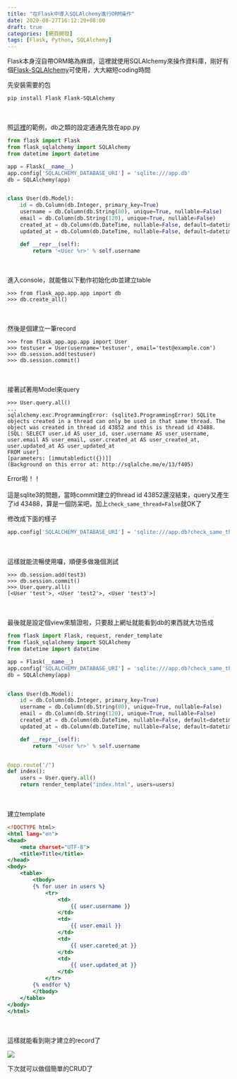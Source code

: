 ```yaml
---
title: "在Flask中導入SQLAlchemy進行ORM操作"
date: 2020-08-27T16:12:20+08:00
draft: true
categories: [網頁開發]
tags: [Flask, Python, SQLAlchemy]
---
```

Flask本身沒自帶ORM略為麻煩，這裡就使用SQLAlchemy來操作資料庫，剛好有個[Flask-SQLAlchemy](https://flask-sqlalchemy.palletsprojects.com/en/2.x/)可使用，大大縮短coding時間
<!--more-->
先安裝需要的包
```
pip install Flask Flask-SQLAlchemy 
```
<br></br>
照[這裡](https://flask-sqlalchemy.palletsprojects.com/en/2.x/quickstart/#a-minimal-application)的範例，db之類的設定通通先放在app.py
```:app/app.py {linenos=table, linenostart=1}
from flask import Flask
from flask_sqlalchemy import SQLAlchemy
from datetime import datetime

app = Flask(__name__)
app.config['SQLALCHEMY_DATABASE_URI'] = 'sqlite:///app.db'
db = SQLAlchemy(app)


class User(db.Model):
    id = db.Column(db.Integer, primary_key=True)
    username = db.Column(db.String(80), unique=True, nullable=False)
    email = db.Column(db.String(120), unique=True, nullable=False)
    created_at = db.Column(db.DateTime, nullable=False, default=datetime.now)
    updated_at = db.Column(db.DateTime, nullable=False, default=datetime.now, onupdate=datetime.now)

    def __repr__(self):
        return '<User %r>' % self.username
```
<br></br>
進入console，就能做以下動作初始化db並建立table
```
>>> from flask_app.app.app import db
>>> db.create_all()
```
<br></br>
然後是個建立一筆record
```
>>> from flask_app.app.app import User
>>> testuser = User(username='testuser', email='test@example.com')
>>> db.session.add(testuser)
>>> db.session.commit()
```
<br></br>
接著試著用Model來query
```
>>> User.query.all()
...
sqlalchemy.exc.ProgrammingError: (sqlite3.ProgrammingError) SQLite objects created in a thread can only be used in that same thread. The object was created in thread id 43852 and this is thread id 43488.
[SQL: SELECT user.id AS user_id, user.username AS user_username, user.email AS user_email, user.created_at AS user_created_at, user.updated_at AS user_updated_at 
FROM user]
[parameters: [immutabledict({})]]
(Background on this error at: http://sqlalche.me/e/13/f405)
```
Error啦！！
<br></br>
這是sqlite3的問題，當時commit建立的thread id 43852還沒結束，query又產生了id 43488，算是一個防呆吧，加上`check_same_thread=False`就OK了
  
修改成下面的樣子
```:app/app.py {linenos=table, linenostart=6, hl_lines=[1]}
app.config['SQLALCHEMY_DATABASE_URI'] = 'sqlite:///app.db?check_same_thread=False'
```
<br></br>
這樣就能流暢使用囉，順便多做幾個測試
```
>>> db.session.add(test3)
>>> db.session.commit()
>>> User.query.all()
[<User 'test'>, <User 'test2'>, <User 'test3'>]
```
<br></br>
最後就是設定個view來驗證啦，只要敲上網址就能看到db的東西就大功告成
```:app/app.py {linenos=table, linenostart=1, hl_lines=[1, "21-24"]}
from flask import Flask, request, render_template
from flask_sqlalchemy import SQLAlchemy
from datetime import datetime

app = Flask(__name__)
app.config['SQLALCHEMY_DATABASE_URI'] = 'sqlite:///app.db?check_same_thread=False'
db = SQLAlchemy(app)


class User(db.Model):
    id = db.Column(db.Integer, primary_key=True)
    username = db.Column(db.String(80), unique=True, nullable=False)
    email = db.Column(db.String(120), unique=True, nullable=False)
    created_at = db.Column(db.DateTime, nullable=False, default=datetime.now)
    updated_at = db.Column(db.DateTime, nullable=False, default=datetime.now, onupdate=datetime.now)

    def __repr__(self):
        return '<User %r>' % self.username


@app.route('/')
def index():
    users = User.query.all()
    return render_template("index.html", users=users)
```
<br></br>
建立template
```:app/templates/index.html {linenos=table, linenostart=6}
<!DOCTYPE html>
<html lang="en">
<head>
    <meta charset="UTF-8">
    <title>Title</title>
</head>
<body>
    <table>
        <tbody>
        {% for user in users %}
            <tr>
                <td>
                    {{ user.username }}
                </td>
                <td>
                    {{ user.email }}
                </td>
                <td>
                    {{ user.careted_at }}
                </td>
                <td>
                    {{ user.updated_at }}
                </td>
            </tr>
        {% endfor %}
        </tbody>
    </table>
</body>
</html>
```
<br></br>
這樣就能看到剛才建立的record了
  
![](1.PNG)
  
下次就可以做個簡單的CRUD了
